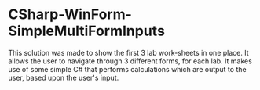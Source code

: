 # CSharp-WinForm-SimpleMultiFormInputs
This solution was made to show the first 3 lab work-sheets in one place.
It allows the user to navigate through 3 different forms, for each lab.
It makes use of some simple C# that performs calculations which are output to the user, based upon the user's input. 

